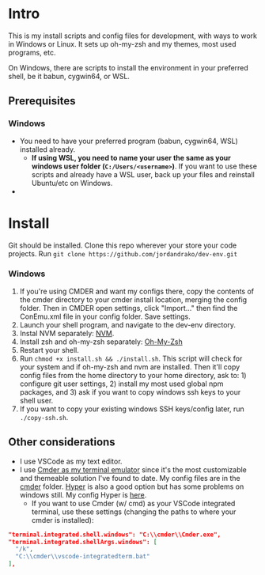 # Intro

This is my install scripts and config files for development, with ways to work in Windows or Linux. It sets up oh-my-zsh and my themes, most used programs, etc.

On Windows, there are scripts to install the environment in your preferred shell, be it babun, cygwin64, or WSL.

## Prerequisites

### Windows

* You need to have your preferred program (babun, cygwin64, WSL) installed already.
  * **If using WSL, you need to name your user the same as your windows user folder (`C:/Users/<username>`)**. If you want to use these scripts and already have a WSL user, back up your files and reinstall Ubuntu/etc on Windows.
*

# Install

Git should be installed.
Clone this repo wherever your store your code projects. Run `git clone https://github.com/jordandrako/dev-env.git`

### Windows

1.  If you're using CMDER and want my configs there, copy the contents of the cmder directory to your cmder install location, merging the config folder. Then in CMDER open settings, click "Import..." then find the ConEmu.xml file in your config folder. Save settings.
1.  Launch your shell program, and navigate to the dev-env directory.
1.  Instal NVM separately: [NVM](https://github.com/creationix/nvm#install-script).
1.  Install zsh and oh-my-zsh separately: [Oh-My-Zsh](https://github.com/robbyrussell/oh-my-zsh#basic-installation)
1.  Restart your shell.
1.  Run `chmod +x install.sh && ./install.sh`. This script will check for your system and if oh-my-zsh and nvm are installed. Then it'll copy config files from the home directory to your home directory, ask to: 1) configure git user settings, 2) install my most used global npm packages, and 3) ask if you want to copy windows ssh keys to your shell user.
1.  If you want to copy your existing windows SSH keys/config later, run `./copy-ssh.sh`.

## Other considerations

* I use VSCode as my text editor.
* I use [Cmder as my terminal emulator](http://cmder.net/) since it's the most customizable and themeable solution I've found to date. My config files are in the [cmder](cmder) folder. [Hyper](https://hyper.is) is also a good option but has some problems on windows still. My config Hyper is [here](https://gist.github.com/jordandrako/b9507122e6db8adb6362eb5cdf147b7f).
  * If you want to use Cmder (w/ cmd) as your VSCode integrated terminal, use these settings (changing the paths to where your cmder is installed):

```json
"terminal.integrated.shell.windows": "C:\\cmder\\Cmder.exe",
"terminal.integrated.shellArgs.windows": [
  "/k",
  "C:\\cmder\\vscode-integratedterm.bat"
],
```
